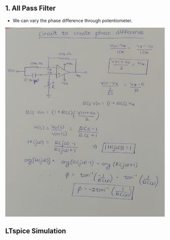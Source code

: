 ## 1. All Pass Filter
- We can vary the phase difference through potentiometer.
  
![Diagram](assets/allpassfilter.jpg)

## LTspice Simulation


